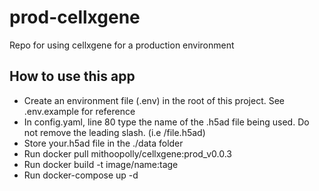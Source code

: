 # prod-cellxgene
Repo for using cellxgene for a production environment

## How to use this app
*   Create an environment file (.env) in the root of this project. See .env.example for reference
*   In config.yaml, line 80 type the name of the .h5ad file being used. Do not remove the leading slash. (i.e /file.h5ad)
*   Store your.h5ad file in the ./data folder
*   Run docker pull mithoopolly/cellxgene:prod_v0.0.3
*   Run docker build -t image/name:tage
*   Run docker-compose up -d
